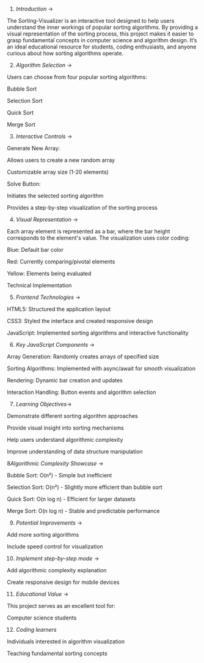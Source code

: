 

 1. *Introduction* -> 

The Sorting-Visualizer is an interactive tool designed to help users understand the inner workings of popular sorting algorithms. By providing a visual representation of the sorting process, this project makes it easier to grasp fundamental concepts in computer science and algorithm design. It’s an ideal educational resource for students, coding enthusiasts, and anyone curious about how sorting algorithms operate.

2. *Algorithm Selection* ->

Users can choose from four popular sorting algorithms:

Bubble Sort

Selection Sort

Quick Sort

Merge Sort

3. *Interactive Controls* ->

Generate New Array:

Allows users to create a new random array

Customizable array size (1-20 elements)

Solve Button:

Initiates the selected sorting algorithm

Provides a step-by-step visualization of the sorting process

4. *Visual Representation* ->

Each array element is represented as a bar, where the bar height corresponds to the element's value. The visualization uses color coding:

Blue: Default bar color

Red: Currently comparing/pivotal elements

Yellow: Elements being evaluated

Technical Implementation

5. *Frontend Technologies* ->

HTML5: Structured the application layout

CSS3: Styled the interface and created responsive design

JavaScript: Implemented sorting algorithms and interactive functionality

6. *Key JavaScript Components* ->

Array Generation: Randomly creates arrays of specified size

Sorting Algorithms: Implemented with async/await for smooth visualization

Rendering: Dynamic bar creation and updates

Interaction Handling: Button events and algorithm selection

7. *Learning Objectives*->

Demonstrate different sorting algorithm approaches

Provide visual insight into sorting mechanisms

Help users understand algorithmic complexity

Improve understanding of data structure manipulation

8*Algorithmic Complexity Showcase* ->

Bubble Sort: O(n²) - Simple but inefficient

Selection Sort: O(n²) - Slightly more efficient than bubble sort

Quick Sort: O(n log n) - Efficient for larger datasets

Merge Sort: O(n log n) - Stable and predictable performance

9. *Potential Improvements* ->

Add more sorting algorithms

Include speed control for visualization

10. *Implement step-by-step mode* ->

Add algorithmic complexity explanation

Create responsive design for mobile devices

11. *Educational Value* ->

This project serves as an excellent tool for:

Computer science students

12. *Coding learners*


Individuals interested in algorithm visualization

Teaching fundamental sorting concepts
